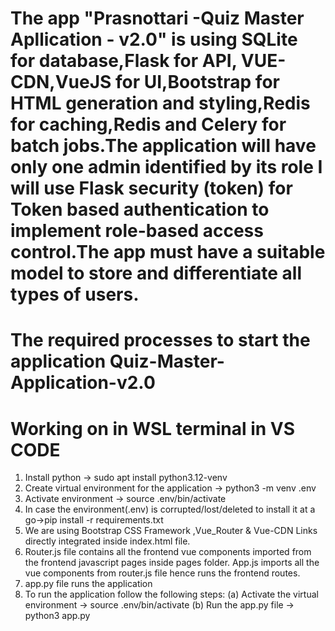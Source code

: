 # The app "Prasnottari -Quiz Master Apllication - v2.0" is using SQLite for database,Flask for API,    VUE-CDN,VueJS for UI,Bootstrap for HTML generation and styling,Redis for caching,Redis and Celery for batch jobs.The application will have only one admin identified by its role I will use Flask security (token) for Token based authentication to implement role-based access control.The app must have a suitable model to store and differentiate all types of users.


# The required processes to start the application Quiz-Master-Application-v2.0
# Working on in WSL terminal in VS CODE
1. Install python -> sudo apt install python3.12-venv
2. Create virtual environment for the application -> python3 -m venv .env
3. Activate environment -> source .env/bin/activate
4. In case the environment(.env) is corrupted/lost/deleted to install it at a go->pip install -r requirements.txt
5. We are using Bootstrap CSS Framework ,Vue_Router & Vue-CDN Links directly integrated inside      index.html file.
6. Router.js file contains all the frontend vue components imported from the frontend javascript pages inside pages folder. App.js imports all the vue components from router.js file hence runs the frontend routes.
7. app.py file runs the application
8. To run the application follow the following steps:
    (a) Activate the virtual environment -> source .env/bin/activate
    (b) Run the app.py file -> python3 app.py